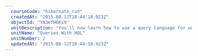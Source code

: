 ```yaml
---
  courseCode: "hibernate_run"
  createdAt: "2015-08-12T18:44:18.923Z"
  objectId: "YA3efH6Ks9"
  unitDescription: "You'll now learn how to use a query language for working with Hibernate entities - called Hibernate Query Language (HQL)."
  unitName: "Queries With HQL"
  unitNumber: 2
  updatedAt: "2015-08-12T18:44:18.923Z"
---
```

